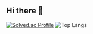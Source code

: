 ## Hi there 👋

<!--
**LoftSpace/LoftSpace** is a ✨ _special_ ✨ repository because its `README.md` (this file) appears on your GitHub profile.

Here are some ideas to get you started:

- 🔭 I’m currently working on ...
- 🌱 I’m currently learning ...
- 👯 I’m looking to collaborate on ...
- 🤔 I’m looking for help with ...
- 💬 Ask me about ...
- 📫 How to reach me: ...
- 😄 Pronouns: ...
- ⚡ Fun fact: ...
-->
[![Solved.ac Profile](http://mazassumnida.wtf/api/generate_badge?boj=yongjuni)](https://solved.ac/yongjuni)
![Top Langs](https://github-readme-stats.vercel.app/api/top-langs/?username=LoftSpace&layout=compact&theme=tokyonight)
